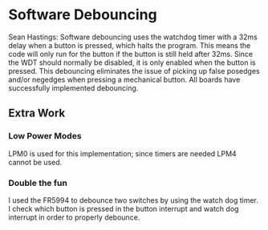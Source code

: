 # Software Debouncing
Sean Hastings:  Software debouncing uses the watchdog timer with a 32ms delay when a button is pressed, which halts the program. This means the code will only run for the button if the button is still held after 32ms. Since the WDT should normally be disabled, it is only enabled when the button is pressed. This debouncing eliminates the issue of picking up false posedges and/or negedges when pressing a mechanical button. All boards have successfully implemented debouncing.

## Extra Work
### Low Power Modes
LPM0 is used for this implementation; since timers are needed LPM4 cannot be used.

### Double the fun
I used the FR5994 to debounce two switches by using the watch dog timer. I check which button is pressed in the button interrupt and watch dog interrupt in order to properly debounce.
